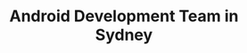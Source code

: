---
title: Android Development Team in Sydney
permalink: /landings/locations/sydney/developer/android
technology: Android
location: Sydney
---